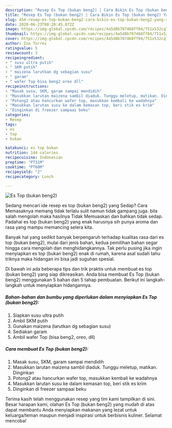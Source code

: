```yaml
---
description: "Resep Es Top (bukan beng2) | Cara Bikin Es Top (bukan beng2) Yang Sedap"
title: "Resep Es Top (bukan beng2) | Cara Bikin Es Top (bukan beng2) Yang Sedap"
slug: 454-resep-es-top-bukan-beng2-cara-bikin-es-top-bukan-beng2-yang-sedap
date: 2020-06-23T00:20:45.872Z
image: https://img-global.cpcdn.com/recipes/4a5d8b787468ff04/751x532cq70/es-top-bukan-beng2-foto-resep-utama.jpg
thumbnail: https://img-global.cpcdn.com/recipes/4a5d8b787468ff04/751x532cq70/es-top-bukan-beng2-foto-resep-utama.jpg
cover: https://img-global.cpcdn.com/recipes/4a5d8b787468ff04/751x532cq70/es-top-bukan-beng2-foto-resep-utama.jpg
author: Ina Torres
ratingvalue: 5
reviewcount: 3
recipeingredient:
- " susu ultra putih"
- " SKM putih"
- " maizena larutkan dg sebagian susu"
- " garam"
- " wafer Top bisa beng2 oreo dll"
recipeinstructions:
- "Masak susu, SKM, garam sampai mendidih"
- "Masukkan larutan maizena sambil diaduk. Tunggu meletup, matikan. Dinginkan"
- "Potong2 atau hancurkan wafer top, masukkan kembali ke wadahnya"
- "Masukkan larutan susu ke dalam kemasan top, beri stik es krim"
- "Dinginkan di freezer sampaai beku"
categories:
- Resep
tags:
- es
- top
- bukan

katakunci: es top bukan 
nutrition: 144 calories
recipecuisine: Indonesian
preptime: "PT31M"
cooktime: "PT60M"
recipeyield: "2"
recipecategory: Lunch

---
```



![Es Top (bukan beng2)](https://img-global.cpcdn.com/recipes/4a5d8b787468ff04/751x532cq70/es-top-bukan-beng2-foto-resep-utama.jpg)

Sedang mencari ide resep es top (bukan beng2) yang Sedap? Cara Memasaknya memang tidak terlalu sulit namun tidak gampang juga. bila salah mengolah maka hasilnya Tidak Memuaskan dan bahkan tidak sedap. Padahal es top (bukan beng2) yang enak harusnya sih punya aroma dan rasa yang mampu memancing selera kita.



Banyak hal yang sedikit banyak berpengaruh terhadap kualitas rasa dari es top (bukan beng2), mulai dari jenis bahan, kedua pemilihan bahan segar hingga cara mengolah dan menghidangkannya. Tak perlu pusing jika ingin menyiapkan es top (bukan beng2) enak di rumah, karena asal sudah tahu triknya maka hidangan ini bisa jadi suguhan spesial.


Di bawah ini ada beberapa tips dan trik praktis untuk membuat es top (bukan beng2) yang siap dikreasikan. Anda bisa membuat Es Top (bukan beng2) menggunakan 5 bahan dan 5 tahap pembuatan. Berikut ini langkah-langkah untuk menyiapkan hidangannya.

<!--inarticleads1-->

##### Bahan-bahan dan bumbu yang diperlukan dalam menyiapkan Es Top (bukan beng2):

1. Siapkan  susu ultra putih
1. Ambil  SKM putih
1. Gunakan  maizena (larutkan dg sebagian susu)
1. Sediakan  garam
1. Ambil  wafer Top (bisa beng2, oreo, dll)




<!--inarticleads2-->

##### Cara membuat Es Top (bukan beng2):

1. Masak susu, SKM, garam sampai mendidih
1. Masukkan larutan maizena sambil diaduk. Tunggu meletup, matikan. Dinginkan
1. Potong2 atau hancurkan wafer top, masukkan kembali ke wadahnya
1. Masukkan larutan susu ke dalam kemasan top, beri stik es krim
1. Dinginkan di freezer sampaai beku




Terima kasih telah menggunakan resep yang tim kami tampilkan di sini. Besar harapan kami, olahan Es Top (bukan beng2) yang mudah di atas dapat membantu Anda menyiapkan makanan yang lezat untuk keluarga/teman maupun menjadi inspirasi untuk berbisnis kuliner. Selamat mencoba!
